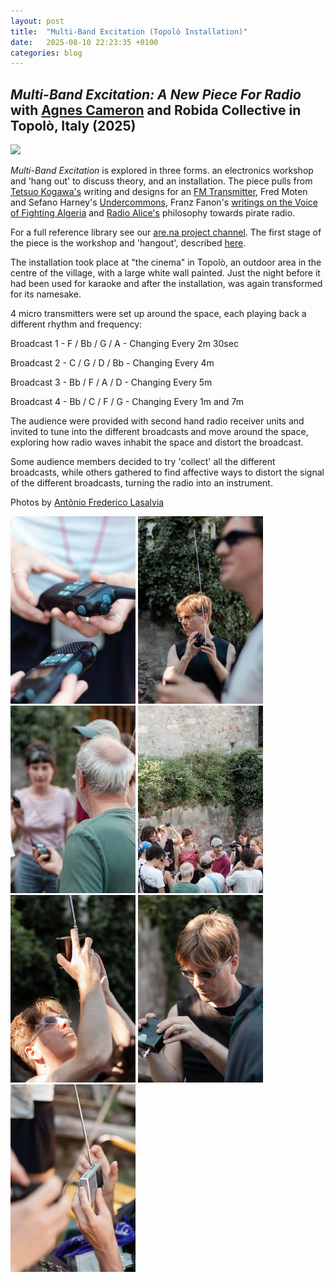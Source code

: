 ```yaml
---
layout: post
title:  "Multi-Band Excitation (Topolò Installation)"
date:   2025-08-10 22:23:35 +0100
categories: blog
---
```


<h2><i>Multi-Band Excitation: A New Piece For Radio</i> with <a href="https://agnescameron.info/">Agnes Cameron</a> and Robida Collective in Topolò, Italy (2025)</h2>

<a href="/assets/img/multibandexcitation/mbeinstallfilm.jpg"><img src="/assets/img/multibandexcitation/mbeinstallfilm.jpg" height="300" width="auto"/></a>

*Multi-Band Excitation* is explored in three forms. an electronics workshop and 'hang out' to discuss theory, and an installation. The piece pulls from [Tetsuo Kogawa's][tk] writing and designs for an [FM Transmitter][tkdiagram], Fred Moten and Sefano Harney's [Undercommons][undercommons], Franz Fanon's [writings on the Voice of Fighting Algeria][vofa] and [Radio Alice's][freealice] philosophy towards pirate radio.

For a full reference library see our [are.na project channel][arena]. The first stage of the piece is the workshop and 'hangout', described [here][workshop].

The installation took place at "the cinema" in Topolò, an outdoor area in the centre of the village, with a large white wall painted. Just the night before it had been used for karaoke and after the installation, was again transformed for its namesake. 

4 micro transmitters were set up around the space, each playing back a different rhythm and frequency:

Broadcast 1 - F / Bb / G / A - Changing Every 2m 30sec

Broadcast 2 - C / G / D / Bb - Changing Every 4m

Broadcast 3 - Bb / F / A / D - Changing Every 5m

Broadcast 4 - Bb / C / F / G - Changing Every 1m and 7m

The audience were provided with second hand radio receiver units and invited to tune into the different broadcasts and move around the space, exploring how radio waves inhabit the space and distort the broadcast.

Some audience members decided to try 'collect' all the different broadcasts, while others gathered to find affective ways to distort the signal of the different broadcasts, turning the radio into an instrument. 

Photos by <a href="https://antoniofrederico.com/">Antônio Frederico Lasalvia</a>

<img src="/assets/img/multibandexcitation/antonio/mbeinstallantonio1.jpg" height="300" width="auto"/>
<img src="/assets/img/multibandexcitation/antonio/mbeinstallantonio2.jpg" height="300" width="auto"/>
<img src="/assets/img/multibandexcitation/antonio/mbeinstallantonio3.jpg" height="300" width="auto"/>
<img src="/assets/img/multibandexcitation/antonio/mbeinstallantonio4.jpg" height="300" width="auto"/>
<img src="/assets/img/multibandexcitation/antonio/mbeinstallantonio5.jpg" height="300" width="auto"/>
<img src="/assets/img/multibandexcitation/antonio/mbeinstallantonio6.jpg" height="300" width="auto"/>
<img src="/assets/img/multibandexcitation/antonio/mbeinstallantonio7.jpg" height="300" width="auto"/>

[agnes_cameron]: https://agnescameron.info/
[workshop]: https://otherkat.com/rehearsals/2025-08-05-multi---band-excitation-(topolò-workshop).html
[tk]: https://anarchy.translocal.jp/
[tkdiagram]: https://anarchy.translocal.jp/radio/micro/howtotx.html
[undercommons]: https://en.wikipedia.org/wiki/The_Undercommons
[vofa]: https://www.are.na/block/37273598
[freealice]: https://www.are.na/block/29403941
[arena]:https://www.are.na/agnes-cameron/multi-band-excitation